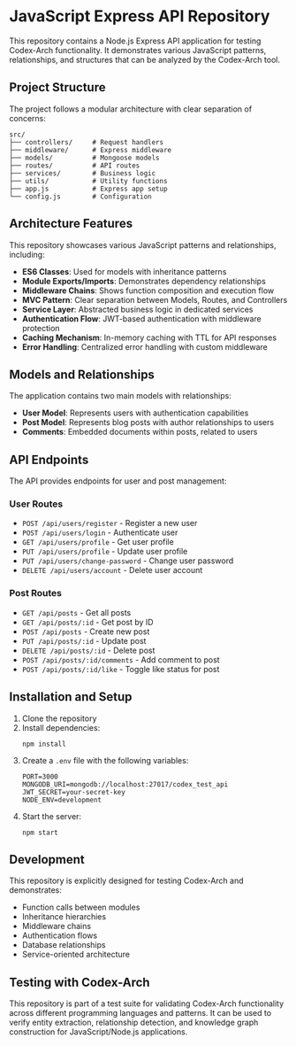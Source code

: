 # JavaScript Express API Repository

This repository contains a Node.js Express API application for testing Codex-Arch functionality. It demonstrates various JavaScript patterns, relationships, and structures that can be analyzed by the Codex-Arch tool.

## Project Structure

The project follows a modular architecture with clear separation of concerns:

```
src/
├── controllers/     # Request handlers
├── middleware/      # Express middleware
├── models/          # Mongoose models
├── routes/          # API routes
├── services/        # Business logic
├── utils/           # Utility functions
├── app.js           # Express app setup
└── config.js        # Configuration
```

## Architecture Features

This repository showcases various JavaScript patterns and relationships, including:

- **ES6 Classes**: Used for models with inheritance patterns
- **Module Exports/Imports**: Demonstrates dependency relationships
- **Middleware Chains**: Shows function composition and execution flow
- **MVC Pattern**: Clear separation between Models, Routes, and Controllers
- **Service Layer**: Abstracted business logic in dedicated services
- **Authentication Flow**: JWT-based authentication with middleware protection
- **Caching Mechanism**: In-memory caching with TTL for API responses
- **Error Handling**: Centralized error handling with custom middleware

## Models and Relationships

The application contains two main models with relationships:

- **User Model**: Represents users with authentication capabilities
- **Post Model**: Represents blog posts with author relationships to users
- **Comments**: Embedded documents within posts, related to users

## API Endpoints

The API provides endpoints for user and post management:

### User Routes
- `POST /api/users/register` - Register a new user
- `POST /api/users/login` - Authenticate user
- `GET /api/users/profile` - Get user profile
- `PUT /api/users/profile` - Update user profile
- `PUT /api/users/change-password` - Change user password
- `DELETE /api/users/account` - Delete user account

### Post Routes
- `GET /api/posts` - Get all posts
- `GET /api/posts/:id` - Get post by ID
- `POST /api/posts` - Create new post
- `PUT /api/posts/:id` - Update post
- `DELETE /api/posts/:id` - Delete post
- `POST /api/posts/:id/comments` - Add comment to post
- `POST /api/posts/:id/like` - Toggle like status for post

## Installation and Setup

1. Clone the repository
2. Install dependencies:
   ```
   npm install
   ```
3. Create a `.env` file with the following variables:
   ```
   PORT=3000
   MONGODB_URI=mongodb://localhost:27017/codex_test_api
   JWT_SECRET=your-secret-key
   NODE_ENV=development
   ```
4. Start the server:
   ```
   npm start
   ```
   
## Development

This repository is explicitly designed for testing Codex-Arch and demonstrates:

- Function calls between modules
- Inheritance hierarchies
- Middleware chains
- Authentication flows
- Database relationships
- Service-oriented architecture

## Testing with Codex-Arch

This repository is part of a test suite for validating Codex-Arch functionality across different programming languages and patterns. It can be used to verify entity extraction, relationship detection, and knowledge graph construction for JavaScript/Node.js applications. 
